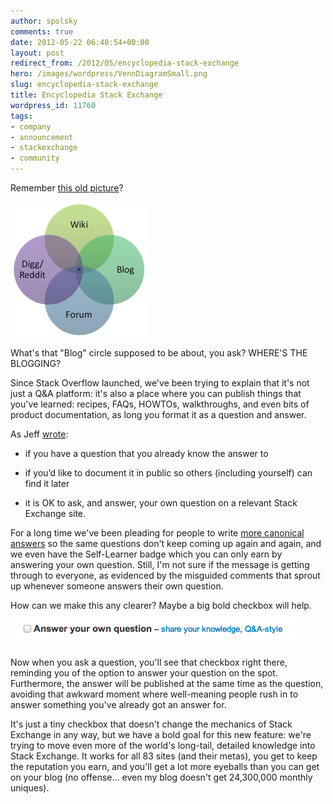 ```yaml
---
author: spolsky
comments: true
date: 2012-05-22 06:40:54+00:00
layout: post
redirect_from: /2012/05/encyclopedia-stack-exchange
hero: /images/wordpress/VennDiagramSmall.png
slug: encyclopedia-stack-exchange
title: Encyclopedia Stack Exchange
wordpress_id: 11760
tags:
- company
- announcement
- stackexchange
- community
---
```


Remember [this old picture](http://stackoverflow.com/about)?




![Wiki Blog Digg Reddit Forum Venn Diagram](/images/wordpress/VennDiagramSmall.png)




What's that "Blog" circle supposed to be about, you ask? WHERE'S THE BLOGGING?




Since Stack Overflow launched, we've been trying to explain that it's not just a Q&A platform: it's also a place where you can publish things that you've learned: recipes, FAQs, HOWTOs, walkthroughs, and even bits of product documentation, as long you format it as a question and answer.




As Jeff [wrote](http://blog.stackoverflow.com/2011/07/its-ok-to-ask-and-answer-your-own-questions/):






  * if you have a question that you already know the answer to


  * if you’d like to document it in public so others (including yourself) can find it later


  * it is OK to ask, and answer, your own question on a relevant Stack Exchange site.




For a long time we've been pleading for people to write [more canonical answers](http://blog.stackoverflow.com/2011/01/the-wikipedia-of-long-tail-programming-questions/) so the same questions don't keep coming up again and again, and we even have the Self-Learner badge which you can only earn by answering your own question. Still, I'm not sure if the message is getting through to everyone, as evidenced by the misguided comments that sprout up whenever someone answers their own question.




How can we make this any clearer? Maybe a big bold checkbox will help.![Answer Your Own Question Checkbox](/images/wordpress/AnswerYourOwnQuestion.png)




Now when you ask a question, you'll see that checkbox right there, reminding you of the option to answer your question on the spot. Furthermore, the answer will be published at the same time as the question, avoiding that awkward moment where well-meaning people rush in to answer something you've already got an answer for.




It's just a tiny checkbox that doesn't change the mechanics of Stack Exchange in any way, but we have a bold goal for this new feature: we're trying to move even more of the world's long-tail, detailed knowledge into Stack Exchange. It works for all 83 sites (and their metas), you get to keep the reputation you earn, and you'll get a lot more eyeballs than you can get on your blog (no offense… even my blog doesn't get 24,300,000 monthly uniques).
